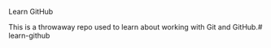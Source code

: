  Learn GitHub

This is a throwaway repo used to learn about working with Git and GitHub.# learn-github
